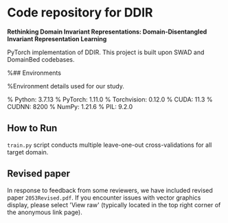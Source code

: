 # Code repository for DDIR

**Rethinking Domain Invariant Representations: Domain-Disentangled Invariant Representation Learning**

PyTorch implementation of DDIR. This project is built upon SWAD and DomainBed codebases.

%## Environments

%Environment details used for our study.

%        Python: 3.7.13
%        PyTorch: 1.11.0
%        Torchvision: 0.12.0
%        CUDA: 11.3
%        CUDNN: 8200
%        NumPy: 1.21.6
%        PIL: 9.2.0

## How to Run

`train.py` script conducts multiple leave-one-out cross-validations for all target domain.

## Revised paper
In response to feedback from some reviewers, we have included revised paper `2053Revised.pdf`. If you encounter issues with vector graphics display, please select 'View raw' (typically located in the top right corner of the anonymous link page).
